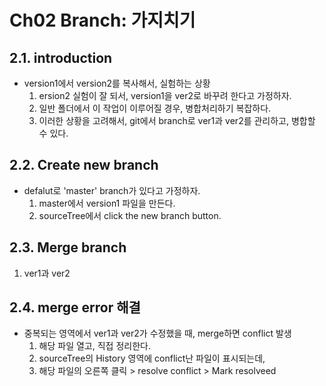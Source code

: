 
# Ch02 Branch: 가지치기

## 2.1. introduction
* version1에서 version2를 복사해서, 실험하는 상황
  1. ersion2 실험이 잘 되서, version1을 ver2로 바꾸려 한다고 가정하자.
  2. 일반 폴더에서 이 작업이 이루어질 경우, 병합처리하기 복잡하다.
  3. 이러한 상황을 고려해서, git에서 branch로 ver1과 ver2를 관리하고, 병합할 수 있다.

## 2.2. Create new branch
* defalut로 'master' branch가 있다고 가정하자.
  1. master에서 version1 파일을 만든다.
  2. sourceTree에서 click the new branch button.

## 2.3. Merge branch
  1. ver1과 ver2
  
## 2.4. merge error 해결
* 중복되는 영역에서 ver1과 ver2가 수정했을 때, merge하면 conflict 발생
  1. 해당 파일 열고, 직접 정리한다.
  2. sourceTree의 History 영역에 conflict난 파일이 표시되는데,
  3. 해당 파일의 오른쪽 클릭 > resolve conflict > Mark resolveed 
